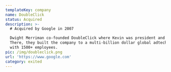 ```yaml
---
templateKey: company
name: DoubleClick
status: Acquired
description: >-
  # Acquired by Google in 2007

  Dwight Merriman co-founded DoubleClick where Kevin was president and then CEO.
  There, they built the company to a multi-billion dollar global adtech leader
  with 1500+ employees. 
pic: /img/doubleclick.png
url: 'https://www.google.com'
category: exited
---
```


